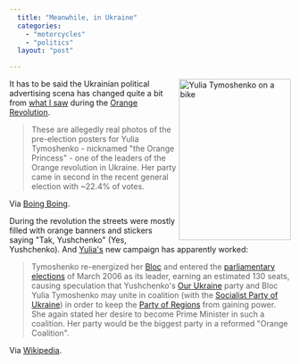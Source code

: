 ```yaml
---
  title: "Meanwhile, in Ukraine"
  categories: 
    - "motorcycles"
    - "politics"
  layout: "post"

---
```

<img src="http://bergie.iki.fi/midcom-serveattachmentguid-7e3074f56e5b30a22435a092e849b023/Tymoshenko_rides.jpg" border="0" height="289" width="200" alt="Yulia Tymoshenko on a bike" align="right" />

It has to be said the Ukrainian political advertising scena has changed quite a bit from [what I saw][1] during the [Orange Revolution][2].

> These are allegedly real photos of the pre-election posters for Yulia Tymoshenko - nicknamed "the Orange Princess" - one of the leaders of the Orange revolution in Ukraine. Her party came in second in the recent general election with ~22.4% of votes. 

Via [Boing Boing][3].

During the revolution the streets were mostly filled with orange banners and stickers saying "Tak, Yushchenko" (Yes, Yushchenko). And [Yulia's][9] new campaign has apparently worked:

> Tymoshenko re-energized her [Bloc][4] and entered the [parliamentary elections][5] of March 2006 as its leader, earning an estimated 130 seats, causing speculation that Yushchenko's [Our Ukraine][6] party and Bloc Yulia Tymoshenko may unite in coalition (with the [Socialist Party of Ukraine][7]) in order to keep the [Party of Regions][8] from gaining power. She again stated her desire to become Prime Minister in such a coalition. Her party would be the biggest party in a reformed "Orange Coalition".

Via [Wikipedia][9].

[1]: http://bergie.iki.fi/blog/weekend_in_ukraine.html
[2]: http://en.wikipedia.org/wiki/Orange_Revolution
[3]: http://www.boingboing.net/2006/04/02/ukrainian_election_p.html
[4]: http://en.wikipedia.org/wiki/Yulia_Tymoshenko_Electoral_Bloc
[5]: http://en.wikipedia.org/wiki/Ukrainian_parliamentary_election%2C_2006
[6]: http://en.wikipedia.org/wiki/Our_Ukraine
[7]: http://en.wikipedia.org/wiki/Socialist_Party_of_Ukraine
[8]: http://en.wikipedia.org/wiki/Party_of_Regions
[9]: http://en.wikipedia.org/wiki/Yulia_Tymoshenko